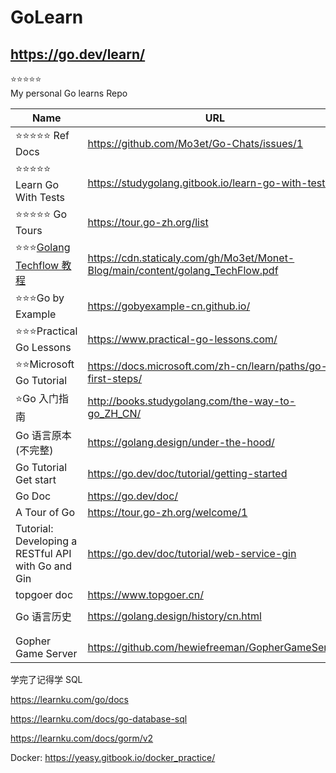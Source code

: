 # GoLearn

## https://go.dev/learn/

⭐⭐⭐⭐⭐  
My personal Go learns Repo

| Name                                                                                                    | URL                                                                       |
| ------------------------------------------------------------------------------------------------------- | ------------------------------------------------------------------------- |
| ⭐⭐⭐⭐⭐ Ref Docs                                                                                     | https://github.com/Mo3et/Go-Chats/issues/1                                |
| ⭐⭐⭐⭐⭐ Learn Go With Tests                                                                          | https://studygolang.gitbook.io/learn-go-with-tests/                       |
| ⭐⭐⭐⭐⭐ Go Tours                                                                                     | https://tour.go-zh.org/list                                               |
| ⭐⭐⭐[Golang Techflow 教程](https://cdn.staticaly.com/gh/Mo3et/Monet-Blog/main/content/golang_TechFlow.pdf) | https://cdn.staticaly.com/gh/Mo3et/Monet-Blog/main/content/golang_TechFlow.pdf |
| ⭐⭐⭐Go by Example                                                                                     | https://gobyexample-cn.github.io/                                         |
| ⭐⭐⭐Practical Go Lessons                                                                              | https://www.practical-go-lessons.com/                                     |
| ⭐⭐Microsoft Go Tutorial                                                                               | https://docs.microsoft.com/zh-cn/learn/paths/go-first-steps/              |
| ⭐Go 入门指南                                                                                           | http://books.studygolang.com/the-way-to-go_ZH_CN/                         |
| Go 语言原本(不完整)                                                                                     | https://golang.design/under-the-hood/                                     |
| Go Tutorial Get start                                                                                   | https://go.dev/doc/tutorial/getting-started                               |
| Go Doc                                                                                                  | https://go.dev/doc/                                                       |
| A Tour of Go                                                                                            | https://tour.go-zh.org/welcome/1                                          |
| Tutorial: Developing a RESTful API with Go and Gin                                                      | https://go.dev/doc/tutorial/web-service-gin                               |
| topgoer doc                                                                                             | https://www.topgoer.cn/                                                   |
|                                                                                                         |
| Go 语言历史                                                                                             | https://golang.design/history/cn.html                                     |
|                                                                                                         |
|                                                                                                         |
|Gopher Game Server|https://github.com/hewiefreeman/GopherGameServer
学完了记得学 SQL

https://learnku.com/go/docs

https://learnku.com/docs/go-database-sql

https://learnku.com/docs/gorm/v2

Docker: https://yeasy.gitbook.io/docker_practice/
